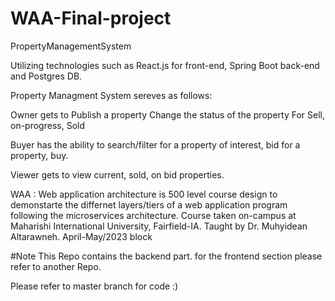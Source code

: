 # WAA-Final-project
PropertyManagementSystem 


Utilizing technologies such as React.js for front-end, Spring Boot back-end and Postgres DB.

Property Managment System sereves as follows:

Owner gets to Publish a property
Change the status of the property For Sell, on-progress, Sold


Buyer has the ability to search/filter for a property of interest,
bid for a property, buy.


Viewer gets to view current, sold, on bid properties.

WAA : Web application architecture is 500 level course design to demonstarte the differnet layers/tiers of a web application program following the microservices architecture.
Course taken on-campus at Maharishi International University, Fairfield-IA.
Taught by Dr. Muhyidean Altarawneh.
April-May/2023 block

#Note This Repo contains the backend part.
for the frontend section please refer to another Repo.

Please refer to master branch for code :)
